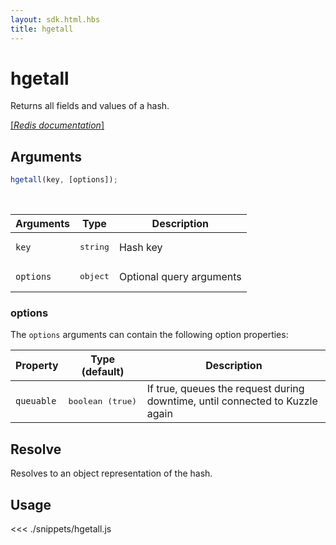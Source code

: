 ```yaml
---
layout: sdk.html.hbs
title: hgetall
---
```


# hgetall

Returns all fields and values of a hash.

[[_Redis documentation_]](https://redis.io/commands/hgetall)

## Arguments

```js
hgetall(key, [options]);
```

<br/>

| Arguments | Type              | Description              |
| --------- | ----------------- | ------------------------ |
| `key`     | <pre>string</pre> | Hash key                 |
| `options` | <pre>object</pre> | Optional query arguments |

### options

The `options` arguments can contain the following option properties:

| Property   | Type (default)            | Description                                                                  |
| ---------- | ------------------------- | ---------------------------------------------------------------------------- |
| `queuable` | <pre>boolean (true)</pre> | If true, queues the request during downtime, until connected to Kuzzle again |

## Resolve

Resolves to an object representation of the hash.

## Usage

<<< ./snippets/hgetall.js
